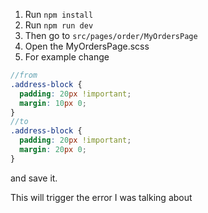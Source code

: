 1. Run `npm install`
1. Run `npm run dev`
1. Then go to `src/pages/order/MyOrdersPage`
1. Open the MyOrdersPage.scss
1. For example change 
```scss
//from
.address-block {
  padding: 20px !important;
  margin: 10px 0;
}
//to
.address-block {
  padding: 20px !important;
  margin: 20px 0;
}
```
and save it.

This will trigger the error I was talking about
